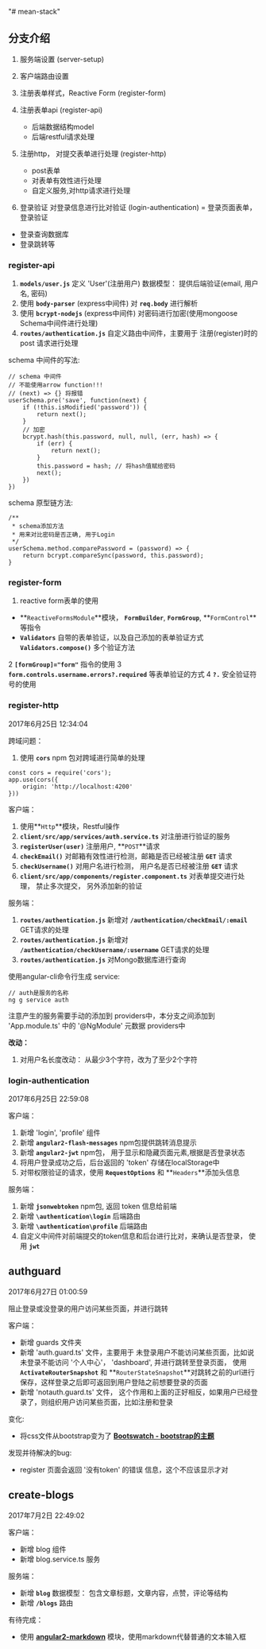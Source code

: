 "# mean-stack" 

## 分支介绍

1. 服务端设置 					(server-setup)					
2. 客户端路由设置
3. 注册表单样式，Reactive Form  (register-form)
4. 注册表单api                  (register-api)
	- 后端数据结构model
	- 后端restful请求处理
	
5. 注册http， 对提交表单进行处理 (register-http)
   - post表单
   - 对表单有效性进行处理
   - 自定义服务,对http请求进行处理

6. 登录验证 对登录信息进行比对验证 (login-authentication) 
  = 登录页面表单，登录验证
  - 登录查询数据库
  - 登录跳转等

### register-api

1. **`models/user.js`** 定义 'User'(注册用户) 数据模型： 提供后端验证(email, 用户名, 密码)
2. 使用 **`body-parser`** (express中间件) 对 **`req.body`** 进行解析
3. 使用 **`bcrypt-nodejs`** (express中间件) 对密码进行加密(使用mongoose Schema中间件进行处理)
4. **`routes/authentication.js`** 自定义路由中间件，主要用于 注册(register)时的 post 请求进行处理

schema 中间件的写法:
```
// schema 中间件
// 不能使用arrow function!!!
// (next) => {} 将报错
userSchema.pre('save', function(next) {
    if (!this.isModified('password')) {
        return next();
    }
    // 加密
    bcrypt.hash(this.password, null, null, (err, hash) => {
        if (err) {
            return next();
        }
        this.password = hash; // 将hash值赋给密码
        next();
    })
})

```

schema 原型链方法:

```
/**
 * schema添加方法 
 * 用来对比密码是否正确, 用于Login
 */
userSchema.method.comparePassword = (password) => {
    return bcrypt.compareSync(password, this.password);
}
```

### register-form

1. reactive form表单的使用
  - **`ReactiveFormsModule`**模块， **`FormBuilder`**, **`FormGroup`**, **`FormControl`**等指令
  - **`Validators`** 自带的表单验证，以及自己添加的表单验证方式 **`Validators.compose()`** 多个验证方法

2 **`[formGroup]="form"`** 指令的使用
3 **`form.controls.username.errors?.required`** 等表单验证的方式
4 **`?.`** 安全验证符号的使用


### register-http

2017年6月25日 12:34:04

跨域问题：

1. 使用 **`cors`** npm 包对跨域进行简单的处理

```
const cors = require('cors');
app.use(cors({
    origin: 'http://localhost:4200'
}))
```

客户端：
 
1. 使用**`Http`**模块，Restful操作
2. **`client/src/app/services/auth.service.ts`** 对注册进行验证的服务
3. **`registerUser(user)`** 注册用户, **`POST`**请求
4. **`checkEmail()`** 对邮箱有效性进行检测，邮箱是否已经被注册 **`GET`** 请求
5. **`checkUsername()`** 对用户名进行检测， 用户名是否已经被注册 **`GET`** 请求
6. **`client/src/app/components/register.component.ts`** 对表单提交进行处理， 禁止多次提交， 另外添加新的验证


服务端：

1. **`routes/authentication.js`** 新增对 **`/authentication/checkEmail/:email`** GET请求的处理
2. **`routes/authentication.js`** 新增对 **`/authentication/checkUsername/:username`** GET请求的处理
3. **`routes/authentication.js`** 对Mongo数据库进行查询

使用angular-cli命令行生成 service:

```
// auth是服务的名称
ng g service auth 
```

注意产生的服务需要手动的添加到 providers中，本分支之间添加到 'App.module.ts' 中的 '@NgModule' 元数据 providers中

**改动：**

1. 对用户名长度改动： 从最少3个字符，改为了至少2个字符


### login-authentication

2017年6月25日 22:59:08

客户端：
  1. 新增 'login', 'profile' 组件
  2. 新增 **`angular2-flash-messages`** npm包提供跳转消息提示
  3. 新增 **`angular2-jwt`** npm包， 用于显示和隐藏页面元素,根据是否登录状态
  4. 将用户登录成功之后，后台返回的 'token' 存储在localStorage中
  5. 对带权限验证的请求，使用 **`RequestOptions`** 和 **`Headers`**添加头信息



服务端：
  1. 新增 **`jsonwebtoken`** npm包, 返回 token 信息给前端
  2. 新增 **`\authentication\login`** 后端路由
  3. 新增 **`\authentication\profile`** 后端路由
  4. 自定义中间件对前端提交的token信息和后台进行比对，来确认是否登录， 使用 **`jwt`**


## authguard

2017年6月27日 01:00:59

阻止登录或没登录的用户访问某些页面，并进行跳转

客户端：
  - 新增 guards 文件夹
  - 新增 'auth.guard.ts' 文件，主要用于 未登录用户不能访问某些页面，比如说未登录不能访问 '个人中心'， 'dashboard', 并进行跳转至登录页面， 使用 **`ActivateRouterSnapshot`** 和 **`RouterStateSnapshot`**对跳转之前的url进行保存，这样登录之后即可返回到用户登陆之前想要登录的页面
  - 新增 'notauth.guard.ts' 文件， 这个作用和上面的正好相反，如果用户已经登录了，则组织用户访问某些页面，比如注册和登录

变化:
  - 将css文件从bootstrap变为了 **[Bootswatch - bootstrap的主题](https://bootswatch.com/simplex/)** 

发现并待解决的bug:
  - register 页面会返回 '没有token' 的错误 信息，这个不应该显示才对


## create-blogs

2017年7月2日 22:49:02

客户端：
  - 新增 blog 组件
  - 新增 blog.service.ts 服务

服务端：
  - 新增 **`blog`** 数据模型： 包含文章标题，文章内容，点赞，评论等结构
  - 新增 **`/blogs`** 路由

有待完成：
  - 使用 **[angular2-markdown](https://github.com/dimpu/angular2-markdown)** 模块，使用markdown代替普通的文本输入框